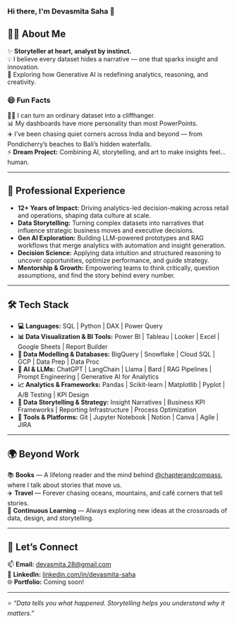 ### Hi there, I'm Devasmita Saha 👋  

## 🧑‍💻 About Me  
✨ **Storyteller at heart, analyst by instinct.**  
💡 I believe every dataset hides a narrative — one that sparks insight and innovation.  
🤖 Exploring how Generative AI is redefining analytics, reasoning, and creativity.  

### 😄 Fun Facts  
🧙‍♀️ I can turn an ordinary dataset into a cliffhanger.  
📊 My dashboards have more personality than most PowerPoints.  
✈️ I’ve been chasing quiet corners across India and beyond — from Pondicherry’s beaches to Bali’s hidden waterfalls.  
⚡ **Dream Project:** Combining AI, storytelling, and art to make insights feel… human.  

     

---

## 🧩 Professional Experience  
- **12+ Years of Impact:** Driving analytics-led decision-making across retail and operations, shaping data culture at scale.  
- **Data Storytelling:** Turning complex datasets into narratives that influence strategic business moves and executive decisions.  
- **Gen AI Exploration:** Building LLM-powered prototypes and RAG workflows that merge analytics with automation and insight generation.  
- **Decision Science:** Applying data intuition and structured reasoning to uncover opportunities, optimize performance, and guide strategy.  
- **Mentorship & Growth:** Empowering teams to think critically, question assumptions, and find the story behind every number. 


---

## 🛠️ Tech Stack

- **💻 Languages:** SQL | Python | DAX | Power Query  
- **📊 Data Visualization & BI Tools:** Power BI | Tableau | Looker | Excel | Google Sheets | Report Builder  
- **🧩 Data Modelling & Databases:** BigQuery | Snowflake | Cloud SQL | GCP | Data Prep | Data Proc  
- **🤖 AI & LLMs:** ChatGPT | LangChain | Llama | Bard | RAG Pipelines | Prompt Engineering | Generative AI for Analytics  
- **📈 Analytics & Frameworks:** Pandas | Scikit-learn | Matplotlib | Pyplot | A/B Testing | KPI Design  
- **🧠 Data Storytelling & Strategy:** Insight Narratives | Business KPI Frameworks | Reporting Infrastructure | Process Optimization  
- **🧰 Tools & Platforms:** Git | Jupyter Notebook | Notion | Canva | Agile | JIRA  

---

## 🌍 Beyond Work  

📚 **Books** — A lifelong reader and the mind behind [@chapterandcompass](https://www.instagram.com/chapterandcompass), where I talk about stories that move us.  
✈️ **Travel** — Forever chasing oceans, mountains, and café corners that tell stories.  
🌱 **Continuous Learning** — Always exploring new ideas at the crossroads of data, design, and storytelling.  


---

## 💬 Let’s Connect  
📫 **Email:** [devasmita.28@gmail.com](mailto:devasmita.saha@example.com)  
💼 **LinkedIn:** [linkedin.com/in/devasmita-saha](https://www.linkedin.com/in/devasmita-saha)  
🌐 **Portfolio:** Coming soon!  

---

⭐ *“Data tells you what happened. Storytelling helps you understand why it matters.”*
